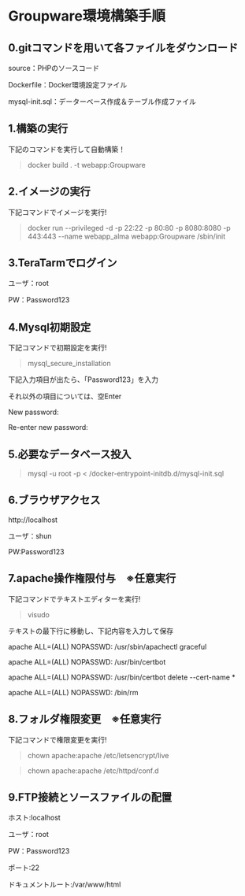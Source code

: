 # Groupware環境構築手順
## 0.gitコマンドを用いて各ファイルをダウンロード
source：PHPのソースコード

Dockerfile：Docker環境設定ファイル

mysql-init.sql：データーベース作成＆テーブル作成ファイル

## 1.構築の実行
下記のコマンドを実行して自動構築！

> docker build . -t webapp:Groupware


## 2.イメージの実行
下記コマンドでイメージを実行!

> docker run --privileged -d -p 22:22 -p 80:80 -p 8080:8080 -p 443:443 --name webapp_alma webapp:Groupware /sbin/init


## 3.TeraTarmでログイン
ユーザ：root

PW：Password123


## 4.Mysql初期設定
下記コマンドで初期設定を実行!

> mysql_secure_installation

下記入力項目が出たら、「Password123」を入力

それ以外の項目については、空Enter

New password:

Re-enter new password:


## 5.必要なデータベース投入
> mysql -u root -p < /docker-entrypoint-initdb.d/mysql-init.sql


## 6.ブラウザアクセス
http://localhost

ユーザ：shun

PW:Password123


## 7.apache操作権限付与　※任意実行
下記コマンドでテキストエディターを実行!

> visudo

テキストの最下行に移動し、下記内容を入力して保存

apache ALL=(ALL) NOPASSWD: /usr/sbin/apachectl graceful

apache ALL=(ALL) NOPASSWD: /usr/bin/certbot

apache ALL=(ALL) NOPASSWD: /usr/bin/certbot delete --cert-name *

apache ALL=(ALL) NOPASSWD: /bin/rm


## 8.フォルダ権限変更　※任意実行
下記コマンドで権限変更を実行!

> chown apache:apache /etc/letsencrypt/live

> chown apache:apache /etc/httpd/conf.d


## 9.FTP接続とソースファイルの配置
ホスト:localhost

ユーザ：root

PW：Password123

ポート:22

ドキュメントルート:/var/www/html

